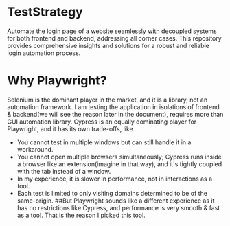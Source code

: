 # TestStrategy
Automate the login page of a website seamlessly with decoupled systems for both frontend and backend, addressing all corner cases. This repository provides comprehensive insights and solutions for a robust and reliable login automation process.

# Why Playwright?

Selenium is the dominant player in the market, and it is a library, not an automation framework. I am testing the application in isolations of frontend & backend(we will see the reason later in the document), requires more than GUI automation library. Cypress is an equally dominating player for Playwright, and it has its own trade-offs, like 
 * You cannot test in multiple windows but can still handle it in a workaround. 
 * You cannot open multiple browsers simultaneously; Cypress runs inside a browser like an extension(imagine in that way), and it's tightly coupled with the tab instead of a window. 
 * In my experience, it is slower in performance, not in interactions as a tool. 
 * Each test is limited to only visiting domains determined to be of the same-origin.
##But Playwright sounds like a different experience as it has no restrictions like Cypress, and performance is very smooth & fast as a tool. That is the reason I picked this tool.

